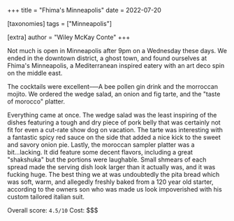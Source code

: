 +++
title = "Fhima's Minneapolis"
date = 2022-07-20

[taxonomies]
tags = ["Minneapolis"]

[extra]
author = "Wiley McKay Conte"
+++

Not much is open in Minneapolis after 9pm on a Wednesday these days.  We ended in the downtown district, a ghost town, and found ourselves at Fhima's Minneapolis, a Mediterranean inspired eatery with an art deco spin on the middle east.  

The cocktails were excellent–—A bee pollen gin drink and the morroccan mojito.  We ordered the wedge salad, an onion and fig tarte, and the "taste of morocco" platter.  

Everything came at once.  The wedge salad was the least inspiring of the dishes featuring a tough and dry piece of pork belly that was certainly not fit for even a cut-rate show dog on vacation.  The tarte was interesting with a fantastic spicy red sauce on the side that added a nice kick to the sweet and savory onion pie.  Lastly, the moroccan sampler platter was a bit...lacking.  It did feature some decent flavors, including a great "shakshuka" but the portions were laughable.  Small shmears of each spread made the serving dish look larger than it actually was, and it was fucking huge.  The best thing we at was undoubtedly the pita bread which was soft, warm, and allegedly freshly baked from a 120 year old starter, according to the owners son who was made us look impoverished with his custom tailored italian suit.  

Overall score: `4.5/10`
Cost: $$$


